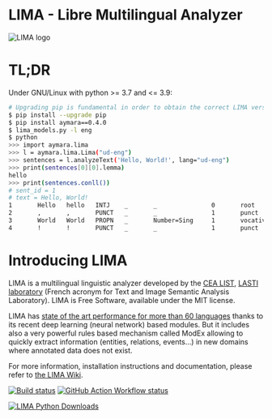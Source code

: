 LIMA - Libre Multilingual Analyzer
==================================
![LIMA logo](https://raw.githubusercontent.com/aymara/lima/master/pics/lima-logo.png)

# TL;DR

Under GNU/Linux with python >= 3.7 and <= 3.9:

```bash
# Upgrading pip is fundamental in order to obtain the correct LIMA version
$ pip install --upgrade pip
$ pip install aymara==0.4.0
$ lima_models.py -l eng
$ python
>>> import aymara.lima
>>> l = aymara.lima.Lima("ud-eng")
>>> sentences = l.analyzeText('Hello, World!', lang="ud-eng")
>>> print(sentences[0][0].lemma)
hello
>>> print(sentences.conll())
# sent_id = 1
# text = Hello, World!
1       Hello   hello   INTJ    _       _               0       root      _ Len=5|Pos=1|SpaceAfter=No
2       ,       ,       PUNCT   _       _               1       punct     _ Len=1|Pos=6
3       World   World   PROPN   _       Number=Sing     1       vocative  _ Len=5|Pos=8|SpaceAfter=No
4       !       !       PUNCT   _       _               1       punct     _ Len=1|Pos=13
```

# Introducing LIMA

LIMA is a multilingual linguistic analyzer developed by the [CEA LIST](http://www-list.cea.fr/en), [LASTI laboratory](http://www.kalisteo.fr/en/index.htm) (French acronym for Text and Image Semantic Analysis Laboratory). LIMA is Free Software, available under the MIT license.

LIMA has [state of the art performance for more than 60 languages](https://github.com/aymara/lima-models/blob/master/eval.md) thanks to its recent deep learning (neural network) based modules. But it includes also a very powerful rules based mechanism called ModEx allowing to quickly extract information (entities, relations, events…) in new domains where annotated data does not exist.

For more information, installation instructions and documentation, please refer to [the LIMA Wiki](https://github.com/aymara/lima/wiki).

<!---
Drone.io Build Status: [![Drone.io Build Status](https://drone.io/github.com/aymara/lima/status.png)](https://drone.io/github.com/aymara/lima/latest)
-->

[![Build status](https://ci.appveyor.com/api/projects/status/github/aymara/lima?branch=master&svg=true)](https://ci.appveyor.com/project/kleag/lima)
[![GitHub Action Workflow status](https://github.com/aymara/lima/actions/workflows/build.yml/badge.svg)](https://github.com/aymara/lima/actions)


[![LIMA Python Downloads](https://static.pepy.tech/personalized-badge/aymara?period=total&units=international_system&left_color=black&right_color=brightgreen&left_text=LIMA%20Python%20Downloads)](https://pepy.tech/project/aymara)
